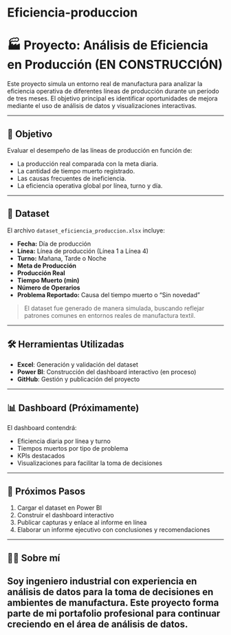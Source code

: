 # Eficiencia-produccion
# 🏭 Proyecto: Análisis de Eficiencia en Producción (EN CONSTRUCCIÓN)

Este proyecto simula un entorno real de manufactura para analizar la eficiencia operativa de diferentes líneas de producción durante un período de tres meses. El objetivo principal es identificar oportunidades de mejora mediante el uso de análisis de datos y visualizaciones interactivas.

---

## 🎯 Objetivo

Evaluar el desempeño de las líneas de producción en función de:
- La producción real comparada con la meta diaria.
- La cantidad de tiempo muerto registrado.
- Las causas frecuentes de ineficiencia.
- La eficiencia operativa global por línea, turno y día.

---

## 📁 Dataset

El archivo `dataset_eficiencia_produccion.xlsx` incluye:
- **Fecha:** Día de producción
- **Línea:** Línea de producción (Línea 1 a Línea 4)
- **Turno:** Mañana, Tarde o Noche
- **Meta de Producción**
- **Producción Real**
- **Tiempo Muerto (min)**
- **Número de Operarios**
- **Problema Reportado:** Causa del tiempo muerto o “Sin novedad”

> El dataset fue generado de manera simulada, buscando reflejar patrones comunes en entornos reales de manufactura textil.

---

## 🛠️ Herramientas Utilizadas

- **Excel**: Generación y validación del dataset
- **Power BI**: Construcción del dashboard interactivo (en proceso)
- **GitHub**: Gestión y publicación del proyecto

---

## 📊 Dashboard (Próximamente)

El dashboard contendrá:
- Eficiencia diaria por línea y turno
- Tiempos muertos por tipo de problema
- KPIs destacados
- Visualizaciones para facilitar la toma de decisiones

---

## 📌 Próximos Pasos

1. Cargar el dataset en Power BI
2. Construir el dashboard interactivo
3. Publicar capturas y enlace al informe en línea
4. Elaborar un informe ejecutivo con conclusiones y recomendaciones

---

## 🧑‍💼 Sobre mí
Soy ingeniero industrial con experiencia en análisis de datos para la toma de decisiones en ambientes de manufactura. Este proyecto forma parte de mi portafolio profesional para continuar creciendo en el área de análisis de datos.
---
